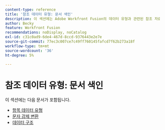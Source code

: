 ```yaml
---
content-type: reference
title: '참조 데이터 유형: 문서 색인'
description: 이 섹션에는 Adobe Workfront Fusion의 데이터 유형과 관련된 참조 자료가 포함되어 있습니다.
author: Becky
feature: Workfront Fusion
recommendations: noDisplay, noCatalog
exl-id: c31c0ad9-6de4-467d-8ccd-9376443e2e7e
source-git-commit: 77ec3c007ce7c49ff760145fafcd7f62b273a18f
workflow-type: tm+mt
source-wordcount: '36'
ht-degree: 5%

---
```


# 참조 데이터 유형: 문서 색인

이 섹션에는 다음 문서가 포함됩니다.

* [항목 데이터 유형](/help/workfront-fusion/references/mapping-panel/data-types/item-data-types.md)
* [문자 강제 변환](/help/workfront-fusion/references/mapping-panel/data-types/type-coercion.md)
* [데이터 구조](/help/workfront-fusion/references/mapping-panel/data-types/data-structures.md)
